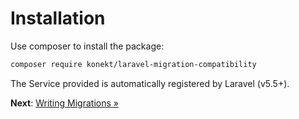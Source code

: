 # Installation

Use composer to install the package:

```bash
composer require konekt/laravel-migration-compatibility
```

The Service provided is automatically registered by Laravel (v5.5+).

**Next**: [Writing Migrations &raquo;](writing-migrations.md)
